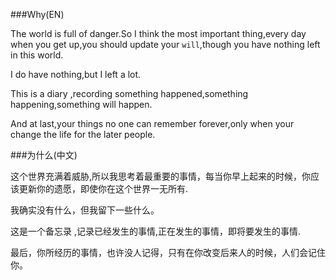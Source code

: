 ###Why(EN)

The world is full of danger.So I think the most important thing,every day when you get up,you should update your `will`,though you have nothing left in this world.

I do have nothing,but I left a lot.

This is a diary ,recording something happened,something happening,something will happen.

And at last,your things no one can remember forever,only when your change the life for the later people.


###为什么(中文)

这个世界充满着威胁,所以我思考着最重要的事情，每当你早上起来的时候，你应该更新你的遗愿，即使你在这个世界一无所有.

我确实没有什么，但我留下一些什么。

这是一个备忘录 ,记录已经发生的事情,正在发生的事情，即将要发生的事情.

最后，你所经历的事情，也许没人记得，只有在你改变后来人的时候，人们会记住你。